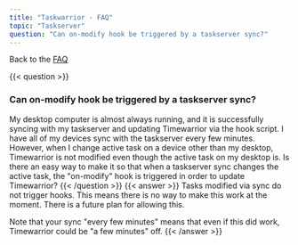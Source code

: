 ```yaml
---
title: "Taskwarrior - FAQ"
topic: "Taskserver"
question: "Can on-modify hook be triggered by a taskserver sync?"
---
```


Back to the [FAQ](/support/faq)

{{< question >}}
### Can on-modify hook be triggered by a taskserver sync?

My desktop computer is almost always running, and it is successfully syncing with my taskserver and updating Timewarrior via the hook script.
I have all of my devices sync with the taskserver every few minutes.
However, when I change active task on a device other than my desktop, Timewarrior is not modified even though the active task on my desktop is.
Is there an easy way to make it so that when a taskserver sync changes the active task, the "on-modify" hook is triggered in order to update Timewarrior?
{{< /question >}}
{{< answer >}}
Tasks modified via sync do not trigger hooks.
This means there is no way to make this work at the moment.
There is a future plan for allowing this.

Note that your sync "every few minutes" means that even if this did work, Timewarrior could be "a few minutes" off.
{{< /answer >}}

